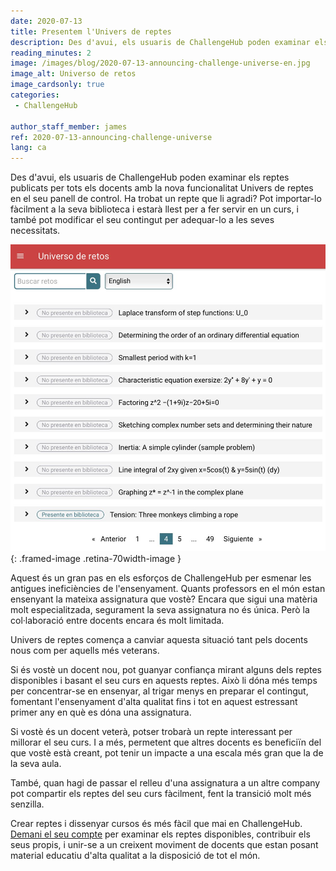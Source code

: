 ```yaml
---
date: 2020-07-13
title: Presentem l'Univers de reptes
description: Des d'avui, els usuaris de ChallengeHub poden examinar els reptes publicats per tots els docents amb la nova funcionalitat Univers de reptes
reading_minutes: 2
image: /images/blog/2020-07-13-announcing-challenge-universe-en.jpg
image_alt: Universo de retos
image_cardsonly: true
categories:
 - ChallengeHub

author_staff_member: james
ref: 2020-07-13-announcing-challenge-universe
lang: ca
---
```


Des d'avui, els usuaris de ChallengeHub poden examinar els reptes publicats per tots els docents amb la nova funcionalitat Univers de reptes en el seu panell de control.
Ha trobat un repte que li agradi?
Pot importar-lo fàcilment a la seva biblioteca i estarà llest per a fer servir en un curs, i també pot modificar el seu contingut per adequar-lo a les seves necessitats.

![Univers de reptes](/images/blog/2020-07-13-announcing-challenge-universe-es.jpg){: .framed-image .retina-70width-image }

Aquest és un gran pas en els esforços de ChallengeHub per esmenar les antigues ineficiències de l'ensenyament.
Quants professors en el món estan ensenyant la mateixa assignatura que vostè?
Encara que sigui una matèria molt especialitzada, segurament la seva assignatura no és única.
Però la col·laboració entre docents encara és molt limitada.

Univers de reptes comença a canviar aquesta situació tant pels docents nous com per aquells més veterans.

Si és vostè un docent nou,
pot guanyar confiança mirant alguns dels reptes disponibles i basant el seu curs en aquests reptes.
Això li dóna més temps per concentrar-se en ensenyar, al trigar menys en preparar el contingut,
fomentant l'ensenyament d'alta qualitat fins i tot en aquest estressant primer any en què es dóna una assignatura.

Si vostè és un docent veterà,
potser trobarà un repte interessant per millorar el seu curs.
I a més, permetent que altres docents es beneficiïn del que vostè està creant,
pot tenir un impacte a una escala més gran que la de la seva aula.

També, quan hagi de passar el relleu d'una assignatura a un altre company
pot compartir els reptes del seu curs fàcilment,
fent la transició molt més senzilla.

Crear reptes i dissenyar cursos és més fàcil que mai en ChallengeHub.
[Demani el seu compte]( /contact/ ) per examinar els reptes disponibles,
contribuir els seus propis,
i unir-se a un creixent moviment de docents que estan posant material educatiu d'alta qualitat a la disposició de tot el món.
